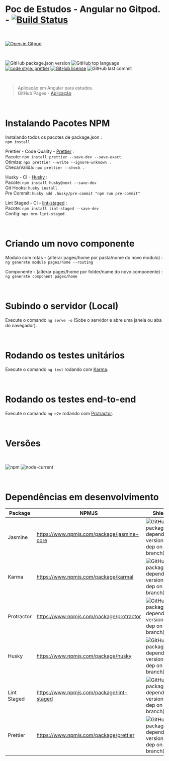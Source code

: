 # Poc de Estudos - Angular no Gitpod. - [![Build Status][travis-img]][travis-url]

<br>

[![Open in Gitpod][open-gitpod-img]][open-gitpod-url]

<br>

![GitHub package.json version][version-img]
![GitHub top language][language-img]
[![code style: prettier][prettier-style-img]][prettier-style-url]
[![GitHub license][license-img]][license-url]
![GitHub last commit][commit-img]

<br>

> Aplicação em Angular para estudos.<br>
> GitHub Pages - [Aplicação](https://martins86.github.io/poc-estudos-angular-gitpod/home)

<br>

# Instalando Pacotes NPM

Instalando todos os pacotes de package.json :<br>
`npm install`

Prettier - Code Quality - [Prettier](https://prettier.io/) :<br>
Pacote: `npm install prettier --save-dev --save-exact` <br>
Otimiza: `npx prettier --write --ignore-unknown .` <br>
Checa/Valida: `npx prettier --check .` <br>

Husky - CI - [Husky](https://typicode.github.io/husky/#/) :<br>
Pacote: `npm install husky@next --save-dev` <br>
Git Hooks: `husky install` <br>
Pre Commit: `husky add .husky/pre-commit "npm run pre-commit"` <br>

Lint Staged - CI - [lint-staged](https://github.com/okonet/lint-staged#readme) :<br>
Pacote: `npm install lint-staged --save-dev` <br>
Config: `npx mrm lint-staged` <br>

<br>

# Criando um novo componente

Modulo com rotas - (alterar pages/home por pasta/nome do novo modulo) :<br>
`ng generate module pages/home --routing`

Componente - (alterar pages/home por folder/name do novo componente) :<br>
`ng generate component pages/home`

<br>

# Subindo o servidor (Local)

Execute o comando `ng serve -o` (Sobe o servidor e abre uma janela ou aba do navegador).

<br>

# Rodando os testes unitários

Execute o comando `ng test` rodando com [Karma](https://karma-runner.github.io).

<br>

# Rodando os testes end-to-end

Execute o comando `ng e2e` rodando com [Protractor](http://www.protractortest.org/).

<br>

# Versões

<br>

![npm][npm-img] ![node-current][node-current-img]

<br>

# Dependências em desenvolvimento

| Package     | NPMJS                                      | Shields                                                                         |
| ----------- | ------------------------------------------ | ------------------------------------------------------------------------------- |
| Jasmine     | https://www.npmjs.com/package/jasmine-core | ![GitHub package.json dependency version (dev dep on branch)][jasmine-core-img] |
| Karma       | https://www.npmjs.com/package/karmal       | ![GitHub package.json dependency version (dev dep on branch)][karma-img]        |
| Protractor  | https://www.npmjs.com/package/protractor   | ![GitHub package.json dependency version (dev dep on branch)][protractor-img]   |
| Husky       | https://www.npmjs.com/package/husky        | ![GitHub package.json dependency version (dev dep on branch)][husky-img]        |
| Lint Staged | https://www.npmjs.com/package/lint-staged  | ![GitHub package.json dependency version (dev dep on branch)][lint-staged-img]  |
| Prettier    | https://www.npmjs.com/package/prettier     | ![GitHub package.json dependency version (dev dep on branch)][prettier-img]     |

<!-- Markdown link & images -->

[open-gitpod-img]: https://gitpod.io/button/open-in-gitpod.svg
[open-gitpod-url]: https://www.gitpod.io/#https://github.com/martins86/poc-estudos-angular-gitpod
[version-img]: https://img.shields.io/github/package-json/v/martins86/poc-estudos-angular-gitpod
[language-img]: https://img.shields.io/github/languages/top/martins86/poc-estudos-angular-gitpod
[prettier-style-img]: https://img.shields.io/badge/code_style-prettier-ff69b4.svg?style=flat-square
[prettier-style-url]: https://github.com/prettier/prettier
[license-img]: https://img.shields.io/github/license/martins86/poc-estudos-angular-gitpod
[license-url]: https://github.com/martins86/poc-estudos-angular-gitpod/blob/main/LICENSE
[travis-img]: https://travis-ci.com/martins86/poc-estudos-angular-gitpod.svg?branch=master
[travis-url]: https://travis-ci.com/martins86/poc-estudos-angular-gitpod
[commit-img]: https://img.shields.io/github/last-commit/martins86/poc-estudos-angular-gitpod
[npm-img]: https://img.shields.io/npm/v/npm
[node-current-img]: https://img.shields.io/node/v/latest-version
[jasmine-core-img]: https://img.shields.io/github/package-json/dependency-version/martins86/poc-estudos-angular-gitpod/dev/jasmine-core
[karma-img]: https://img.shields.io/github/package-json/dependency-version/martins86/poc-estudos-angular-gitpod/dev/karma
[protractor-img]: https://img.shields.io/github/package-json/dependency-version/martins86/poc-estudos-angular-gitpod/dev/protractor
[husky-img]: https://img.shields.io/github/package-json/dependency-version/martins86/poc-estudos-angular-gitpod/dev/husky
[lint-staged-img]: https://img.shields.io/github/package-json/dependency-version/martins86/poc-estudos-angular-gitpod/dev/lint-staged
[prettier-img]: https://img.shields.io/github/package-json/dependency-version/martins86/poc-estudos-angular-gitpod/dev/prettier

